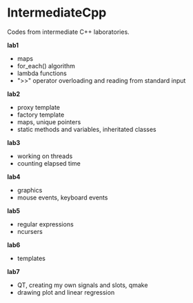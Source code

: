 # IntermediateCpp
Codes from intermediate C++ laboratories.

**lab1**
- maps
- for_each() algorithm
- lambda functions 
- ">>" operator overloading and reading from standard input


**lab2**
- proxy template
- factory template
- maps, unique pointers
- static methods and variables, inheritated classes

**lab3**
- working on threads
- counting elapsed time

**lab4**
- graphics
- mouse events, keyboard events

**lab5**
- regular expressions
- ncursers

**lab6**
- templates

**lab7**
- QT, creating my own signals and slots, qmake 
- drawing plot and linear regression
